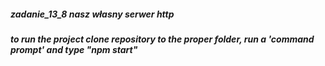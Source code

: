 ##### zadanie_13_8 nasz własny serwer http
##### to run the project clone repository to the proper folder, run a 'command prompt' and type "npm start"
